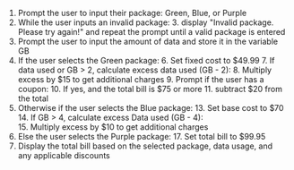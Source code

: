 1. Prompt the user to input their package: Green, Blue, or Purple
2. While the user inputs an invalid package:
    3. display "Invalid package. Please try again!" and repeat the prompt until a valid package is entered
4. Prompt the user to input the amount of data and store it in the variable GB
5. If the user selects the Green package:
    6. Set fixed cost to $49.99
    7.  If data used or GB > 2, calculate excess data used (GB - 2):
        8. Multiply excess by $15 to get additional charges
    9. Prompt if the user has a coupon:
    10. If yes, and the total bill is $75 or more 
        11. subtract $20 from the total
12.  Otherwise if the user selects the Blue package:
    13. Set base cost to $70
    14. If GB > 4, calculate excess Data used (GB - 4):  
     15. Multiply excess by $10 to get additional charges
16.  Else the user selects the Purple package: 
    17. Set total bill to $99.95
18. Display the total bill based on the selected package, data usage, and any applicable discounts


